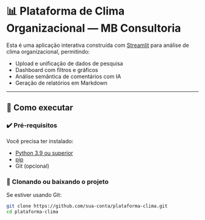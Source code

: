 # 📊 Plataforma de Clima Organizacional — MB Consultoria

Esta é uma aplicação interativa construída com [Streamlit](https://streamlit.io/) para análise de clima organizacional, permitindo:

- Upload e unificação de dados de pesquisa
- Dashboard com filtros e gráficos
- Análise semântica de comentários com IA
- Geração de relatórios em Markdown

---

## 🚀 Como executar

### ✔️ Pré-requisitos

Você precisa ter instalado:

- [Python 3.9 ou superior](https://www.python.org/)
- [pip](https://pip.pypa.io/)
- Git (opcional)

### 🔧 Clonando ou baixando o projeto

Se estiver usando Git:

```bash
git clone https://github.com/sua-conta/plataforma-clima.git
cd plataforma-clima
